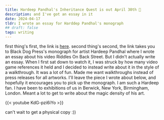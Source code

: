 ```yaml
---
title: Hardeep Pandhal's Inheritance Quest is out April 30th 🚗
description: and I've got an essay in it
date: 2024-04-17
tldr: I wrote an essay for Harddep Pandhal's monograph
## draft: false
tags: writing
---
```


first thing's first, the link is [here](https://blackdogonline.com/products/hardeep-pandhal-inheritance-quest). second thing's second, the link takes you to Black Dog Press's monograph for artist Hardeep Pandhal where I wrote an essay about his video Riddles On Back Street. But I didn't actually write an essay. When I first sat down to watch it, I was struck by how many video game references it held and I decided to instead write about it in the style of a walkthrough. It was a lot of fun. Made me want walkthroughs instead of press releases for all artworks. I'll leave the piece I wrote about below, and hopefully it encourages you to pick up the monograph. I am such a Hardeep fan. I have been to exhibitions of us in Berwick, New York, Birmingham, London. Meant a lot to get to write about the magic density of his art.

{{< youtube KdG-pzi6iYo >}}

can't wait to get a physical copy :))